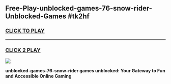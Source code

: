 
## Free-Play-unblocked-games-76-snow-rider-Unblocked-Games #tk2hf
<h3>
<a href="https://news.freeplayer.one?title=unblocked-games-76-snow-rider&ref=8M">CLICK TO PLAY</a></h3>
<hr>

<h3>
<a href="https://news.freeplayer.one?title=unblocked-games-76-snow-rider&ref=8M">CLICK 2 PLAY</a>
  
</h3>

<a href="https://news.freeplayer.one?title=unblocked-games-76-snow-rider&ref=8M"><img src="https://clearcache.store/games.png"></a>


**unblocked-games-76-snow-rider games unblocked: Your Gateway to Fun and Accessible Online Gaming**
